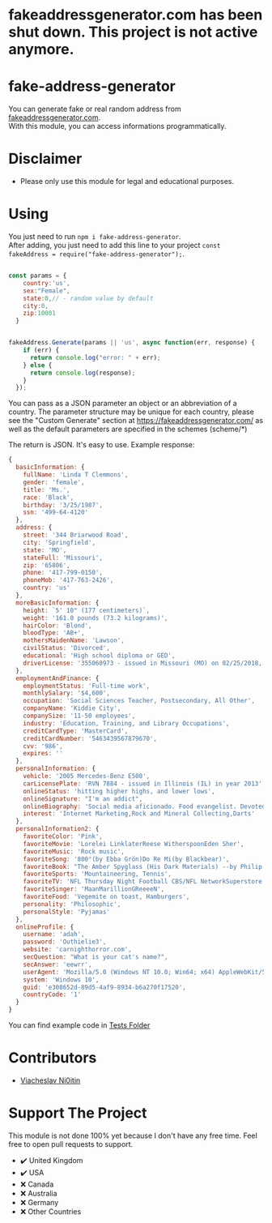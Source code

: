 # fakeaddressgenerator.com has been shut down. This project is not active anymore.

# fake-address-generator
You can generate fake or real random address from [fakeaddressgenerator.com](https://fakeaddressgenerator.com).<br/>
With this module, you can access informations programmatically.

# Disclaimer
* Please only use this module for legal and educational purposes.

# Using
You just need to run `npm i fake-address-generator`.<br/>
After adding, you just need to add this line to your project `const fakeAddress = require("fake-address-generator");`.<br/>

```javascript

const params = {
    country:'us',
    sex:"Female",
    state:0,// - random value by default
    city:0,
    zip:10001
  } 


fakeAddress.Generate(params || 'us', async function(err, response) {
    if (err) {
      return console.log("error: " + err);
    } else {
      return console.log(response);
    }
  });
```
You can pass as a JSON parameter an object or an abbreviation of a country.
The parameter structure may be unique for each country, please see the "Custom Generate" section at https://fakeaddressgenerator.com/
as well as the default parameters are specified in the schemes (scheme/*)

The return is JSON. It's easy to use. Example response:
```javascript
{
  basicInformation: {
    fullName: 'Linda T Clemmons',
    gender: 'female',
    title: 'Ms.',
    race: 'Black',
    birthday: '3/25/1987',
    ssn: '499-64-4120'
  },
  address: {
    street: '344 Briarwood Road',
    city: 'Springfield',
    state: 'MO',
    stateFull: 'Missouri',
    zip: '65806',
    phone: '417-799-0150',
    phoneMob: '417-763-2426',
    country: 'us'
  },
  moreBasicInformation: {
    height: `5' 10" (177 centimeters)`,
    weight: '161.0 pounds (73.2 kilograms)',
    hairColor: 'Blond',
    bloodType: 'AB+',
    mothersMaidenName: 'Lawson',
    civilStatus: 'Divorced',
    educational: 'High school diploma or GED',
    driverLicense: '355060973 - issued in Missouri (MO) on 02/25/2018, expires 02/25/2022'
  },
  employmentAndFinance: {
    employmentStatus: 'Full-time work',
    monthlySalary: '$4,600',
    occupation: 'Social Sciences Teacher, Postsecondary, All Other',
    companyName: 'Kiddie City',
    companySize: '11-50 employees',
    industry: 'Education, Training, and Library Occupations',
    creditCardType: 'MasterCard',
    creditCardNumber: '5463439567879670',
    cvv: '986',
    expires: ''
  },
  personalInformation: {
    vehicle: '2005 Mercedes-Benz E500',
    carLicensePlate: 'RVN 7884 - issued in Illinois (IL) in year 2013',
    onlineStatus: 'hitting higher highs, and lower lows',
    onlineSignature: "I'm an addict",
    onlineBiography: 'Social media aficionado. Food evangelist. Devoted web scholar. Beer maven. Proud reader.',
    interest: 'Internet Marketing,Rock and Mineral Collecting,Darts'
  },
  personalInformation2: {
    favoriteColor: 'Pink',
    favoriteMovie: 'Lorelei LinklaterReese WitherspoonEden Sher',
    favoriteMusic: 'Rock music',
    favoriteSong: '800°(by Ebba Grön)Do Re Mi(by Blackbear)',
    favoriteBook: "The Amber Spyglass (His Dark Materials) --by Philip PullmanThe Tell-Tale Heart and Other Writings --by Edgar Allan PoeThe Titan's Curse (Percy Jackson and the Olympians) --by Rick Riordan",
    favoriteSports: 'Mountaineering, Tennis',
    favoriteTV: 'NFL Thursday Night Football CBS/NFL NetworkSuperstore NBCThe Middle ABC',
    favoriteSinger: 'MaanMarillionGReeeeN',
    favoriteFood: 'Vegemite on toast, Hamburgers',
    personality: 'Philosophic',
    personalStyle: 'Pyjamas'
  },
  onlineProfile: {
    username: 'adah',
    password: 'Outhielie3',
    website: 'carnighthorror.com',
    secQuestion: "What is your cat's name?",
    secAnswer: 'eewrr',
    userAgent: 'Mozilla/5.0 (Windows NT 10.0; Win64; x64) AppleWebKit/537.36 (KHTML, like Gecko) Chrome/57.0.2987.13',
    system: 'Windows 10',
    guid: 'e308652d-89d5-4af9-8934-b6a270f17520',
    countryCode: '1'
  }
}
```
You can find example code in [Tests Folder](https://github.com/muratulashozturk/fake-address-generator/blob/main/tests/)

# Contributors
- [Viacheslav Ni0itin](https://github.com/dzxt)


# Support The Project
This module is not done 100% yet because I don't have any free time. Feel free to open pull requests to support.
- ✔️ United Kingdom
- ✔️ USA
- ❌ Canada
- ❌ Australia
- ❌ Germany
- ❌ Other Countries
